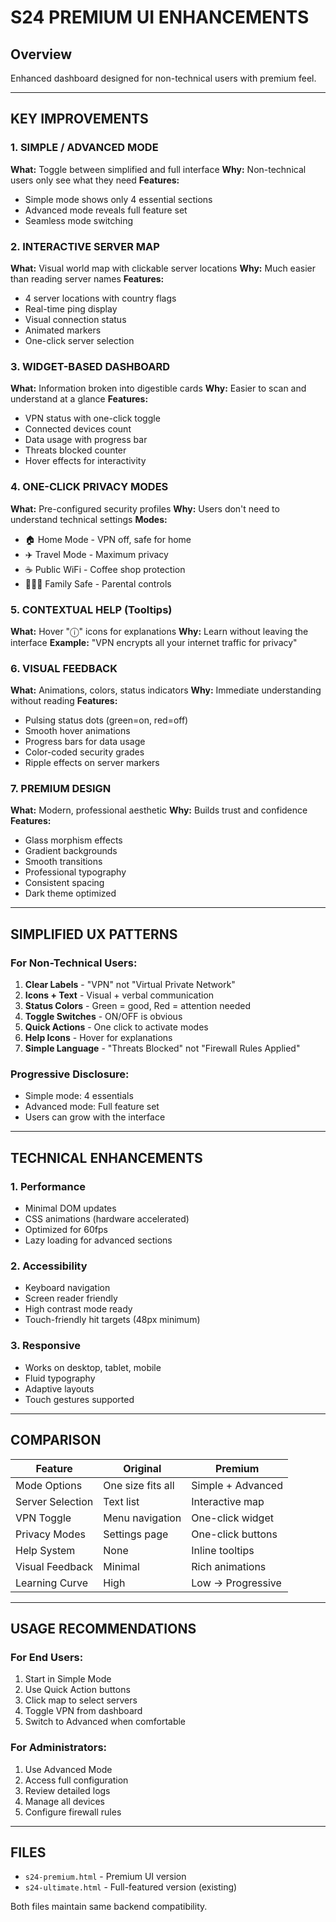 # S24 PREMIUM UI ENHANCEMENTS

## Overview
Enhanced dashboard designed for non-technical users with premium feel.

---

## KEY IMPROVEMENTS

### 1. SIMPLE / ADVANCED MODE
**What:** Toggle between simplified and full interface
**Why:** Non-technical users only see what they need
**Features:**
- Simple mode shows only 4 essential sections
- Advanced mode reveals full feature set
- Seamless mode switching

### 2. INTERACTIVE SERVER MAP
**What:** Visual world map with clickable server locations
**Why:** Much easier than reading server names
**Features:**
- 4 server locations with country flags
- Real-time ping display
- Visual connection status
- Animated markers
- One-click server selection

### 3. WIDGET-BASED DASHBOARD
**What:** Information broken into digestible cards
**Why:** Easier to scan and understand at a glance
**Features:**
- VPN status with one-click toggle
- Connected devices count
- Data usage with progress bar
- Threats blocked counter
- Hover effects for interactivity

### 4. ONE-CLICK PRIVACY MODES
**What:** Pre-configured security profiles
**Why:** Users don't need to understand technical settings
**Modes:**
- 🏠 Home Mode - VPN off, safe for home
- ✈️ Travel Mode - Maximum privacy
- ☕ Public WiFi - Coffee shop protection
- 👨‍👩‍👧 Family Safe - Parental controls

### 5. CONTEXTUAL HELP (Tooltips)
**What:** Hover "ⓘ" icons for explanations
**Why:** Learn without leaving the interface
**Example:** "VPN encrypts all your internet traffic for privacy"

### 6. VISUAL FEEDBACK
**What:** Animations, colors, status indicators
**Why:** Immediate understanding without reading
**Features:**
- Pulsing status dots (green=on, red=off)
- Smooth hover animations
- Progress bars for data usage
- Color-coded security grades
- Ripple effects on server markers

### 7. PREMIUM DESIGN
**What:** Modern, professional aesthetic
**Why:** Builds trust and confidence
**Features:**
- Glass morphism effects
- Gradient backgrounds
- Smooth transitions
- Professional typography
- Consistent spacing
- Dark theme optimized

---

## SIMPLIFIED UX PATTERNS

### For Non-Technical Users:
1. **Clear Labels** - "VPN" not "Virtual Private Network"
2. **Icons + Text** - Visual + verbal communication
3. **Status Colors** - Green = good, Red = attention needed
4. **Toggle Switches** - ON/OFF is obvious
5. **Quick Actions** - One click to activate modes
6. **Help Icons** - Hover for explanations
7. **Simple Language** - "Threats Blocked" not "Firewall Rules Applied"

### Progressive Disclosure:
- Simple mode: 4 essentials
- Advanced mode: Full feature set
- Users can grow with the interface

---

## TECHNICAL ENHANCEMENTS

### 1. Performance
- Minimal DOM updates
- CSS animations (hardware accelerated)
- Optimized for 60fps
- Lazy loading for advanced sections

### 2. Accessibility
- Keyboard navigation
- Screen reader friendly
- High contrast mode ready
- Touch-friendly hit targets (48px minimum)

### 3. Responsive
- Works on desktop, tablet, mobile
- Fluid typography
- Adaptive layouts
- Touch gestures supported

---

## COMPARISON

| Feature | Original | Premium |
|---------|----------|---------|
| Mode Options | One size fits all | Simple + Advanced |
| Server Selection | Text list | Interactive map |
| VPN Toggle | Menu navigation | One-click widget |
| Privacy Modes | Settings page | One-click buttons |
| Help System | None | Inline tooltips |
| Visual Feedback | Minimal | Rich animations |
| Learning Curve | High | Low → Progressive |

---

## USAGE RECOMMENDATIONS

### For End Users:
1. Start in Simple Mode
2. Use Quick Action buttons
3. Click map to select servers
4. Toggle VPN from dashboard
5. Switch to Advanced when comfortable

### For Administrators:
1. Use Advanced Mode
2. Access full configuration
3. Review detailed logs
3. Manage all devices
4. Configure firewall rules

---

## FILES

- `s24-premium.html` - Premium UI version
- `s24-ultimate.html` - Full-featured version (existing)

Both files maintain same backend compatibility.


